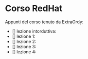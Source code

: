# Corso RedHat
Appunti del corso tenuto da ExtraOrdy:

- [] lezione intorduttiva:
- [] lezione 1:
- [] lezione 2:
- [] lezione 3:
- [] lezione 4:


